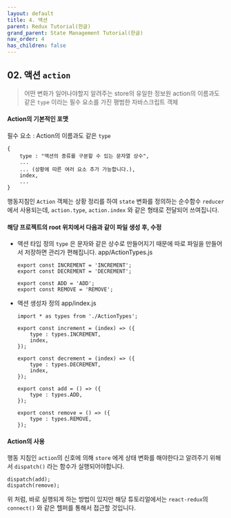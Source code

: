```yaml
---
layout: default
title: 4. 액션
parent: Redux Tutorial(한글)
grand_parent: State Management Tutorial(한글)
nav_order: 4
has_children: false
---
```


## 02. 액션 `action`

> 어떤 변화가 일어나야할지 알려주는 store의 유일한 정보원
>  action의 이름과도 같은 `type` 이라는 필수 요소를 가진 평범한 자바스크립트 객체

#### Action의 기본적인 포맷
필수 요소 :  Action의 이름과도 같은 `type` 
```
{
	type : "액션의 종류를 구분할 수 있는 문자열 상수",
	...
	... (상황에 따른 여러 요소 추가 가능합니다.),
	index,
	...
}
```

행동지침인 `Action` 객체는 상황 정리를 하여 `state`  변화를 정의하는 순수함수 `reducer`에서 사용되는데, `action.type`, `action.index` 와 같은 형태로 전달되어 쓰여집니다.


#### 해당 프로젝트의 root 위치에서 다음과 같이 파일 생성 후, 수정

- 액션 타입 정의
		`type` 은 문자와 같은 상수로 만들어지기 때문에 따로 파일을 만들어서 저장하면 관리가 편해집니다.
		app/ActionTypes.js
	```
	export const INCREMENT = 'INCREMENT';  
	export const DECREMENT = 'DECREMENT';  
	  
	export const ADD = 'ADD';  
	export const REMOVE = 'REMOVE';
	```
	


- 액션 생성자 정의
		app/index.js

	```
	import * as types from './ActionTypes';  
    
	export const increment = (index) => ({  
	    type : types.INCREMENT,  
		index,  
	});  
	  
	export const decrement = (index) => ({  
	    type : types.DECREMENT,  
	    index,  
	});  
	  
	export const add = () => ({  
	    type : types.ADD,  
	});  
	  
	export const remove = () => ({  
	    type : types.REMOVE,  
	});	
	```

#### Action의 사용
행동 지침인 `action`의 신호에 의해 `store` 에게 상태 변화를 해야한다고 알려주기 위해서 `dispatch()` 라는 함수가 실행되어야합니다.

```
dispatch(add);
dispatch(remove);
```
위 처럼, 바로 실행되게 하는 방법이 있지만 해당 튜토리얼에서는 `react-redux`의 `connect()` 와 같은 헬퍼를 통해서 접근할 것입니다.
